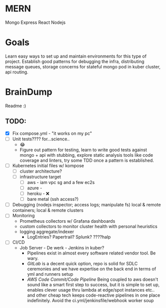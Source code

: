 # MERN
Mongo Express React Nodejs

# Goals

Learn easy ways to set up and maintain environments for this type of project.  Establish good patterns for debugging the infra, distributing message queues, storage concerns for stateful mongo pod in kuber cluster, api routing.


# BrainDump
Readme :)

## TODO:

- [x] Fix compose.yml - "it works on my pc"
- [ ] Unit tests????  for...science..
    - :joy:
    - Figure out pattern for testing, learn to write good tests against mongo + api with stubbing, explore static analysis tools like code coverage and linters, try some TDD once a pattern is established.
- [ ] Kubernetes initial files w/ kompose
  - [ ] cluster architecture?
  - [ ] infrastructure target
    - [ ] aws - iam vpc sg and a few ec2s
    - [ ] azure - 
    - [ ] heroku - :x:
    - [ ] bare metal (ssh access?)
- [ ] Debugging (nodejs inspector; access logs; manipulate fs) local & remote containers; local & remote clusters
- [ ] Monitoring
  - Prometheus collectors w/ Grafana dashboards
  - custom collectors to monitor cluster health with personal heuristics
  - logging aggregate/indexer
    - LogEntries? Papertrail? Splunk?  ????halp
- [ ] CI/CD
  - Job Server - De werk - Jenkins in kuber?
    - Pipelines exist in almost every software related vendor tool.  Be wary.  
    - *GitLab* is a decent quick option, repo is solid for SDLC ceremonies and we have expertise on the back end in terms of yml and runners setup
    - *AWS Code Commit/Code Pipeline* Being coupled to aws doesn't sound like a smart first step to success, but it is simple to set up, enables clever usage thru lambda at edge/spot instances etc.. and other cheap tech keeps code-reactive pipelines in one place indefinitely.  Avoid the ci.yml/jenkinsfile/webhook worker soup

